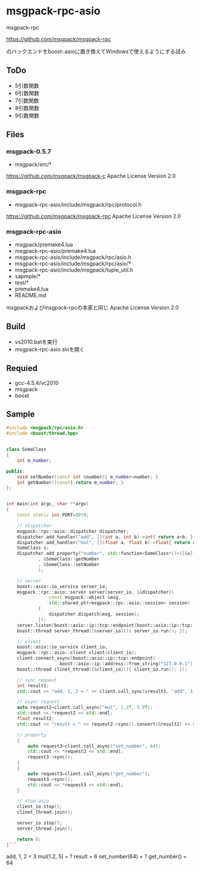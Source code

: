 msgpack-rpc-asio
================
msgpack-rpc

<https://github.com/msgpack/msgpack-rpc>

のバックエンドをboost::asioに置き換えてWindowsで使えるようにする試み

ToDo
----
* 5引数関数
* 6引数関数
* 7引数関数
* 8引数関数
* 9引数関数

Files
-----
### msgpack-0.5.7
* msgpack/src/*

<https://github.com/msgpack/msgpack-c>
Apache License Version 2.0

### msgpack-rpc
* msgpack-rpc-asio/include/msgpack/rpc/protocol.h

<https://github.com/msgpack/msgpack-rpc>
Apache License Version 2.0

### msgpack-rpc-asio
* msgpack/premake4.lua
* msgpack-rpc-asio/premake4.lua
* msgpack-rpc-asio/include/msgpack/rpc/asio.h
* msgpack-rpc-asio/include/msgpack/rpc/asio/*
* msgpack-rpc-asio/include/msgpack/tuple_util.h
* sapmple/*
* test/*
* premake4.lua
* README.md

msgpackおよびmsgpack-rpcの本家と同じ Apache License Version 2.0

Build
-----
- vs2010.batを実行
- msgpack-rpc-asio.slnを開く

Requied
-------
* gcc-4.5.4/vc2010
* msgpack
* boost

Sample
------
```c++
#include <msgpack/rpc/asio.h>
#include <boost/thread.hpp>


class SomeClass
{
    int m_number;

public:
    void setNumber(const int &number){ m_number=number; }
    int getNumber()const{ return m_number; }
};


int main(int argc, char **argv)
{
    const static int PORT=8070;

    // dispatcher
    msgpack::rpc::asio::dispatcher dispatcher;
    dispatcher.add_handler("add", [](int a, int b)->int{ return a+b; });
    dispatcher.add_handler("mul", [](float a, float b)->float{ return a*b; });
    SomeClass s;
	dispatcher.add_property("number", std::function<SomeClass*()>([&s](){ return &s; })
            , &SomeClass::getNumber
            , &SomeClass::setNumber
            );

    // server
    boost::asio::io_service server_io;
    msgpack::rpc::asio::server server(server_io, [&dispatcher](
                const msgpack::object &msg, 
                std::shared_ptr<msgpack::rpc::asio::session> session)
            {
                dispatcher.dispatch(msg, session);
            });
    server.listen(boost::asio::ip::tcp::endpoint(boost::asio::ip::tcp::v4(), PORT));
    boost::thread server_thread([&server_io](){ server_io.run(); });

    // client
    boost::asio::io_service client_io;
    msgpack::rpc::asio::client client(client_io); 
    client.connect_async(boost::asio::ip::tcp::endpoint(
                    boost::asio::ip::address::from_string("127.0.0.1"), PORT));
    boost::thread clinet_thread([&client_io](){ client_io.run(); });

    // sync request
	int result1;
    std::cout << "add, 1, 2 = " << client.call_sync(&result1, "add", 1, 2) << std::endl;

    // async request
    auto request2=client.call_async("mul", 1.2f, 5.0f);
    std::cout << *request2 << std::endl;
    float result2;
    std::cout << "result = " << request2->sync().convert(&result2) << std::endl;

	// property
	{
		auto request3=client.call_async("set_number", 64);
		std::cout << *request3 << std::endl;
		request3->sync();
	}
	{
		auto request3=client.call_async("get_number");
		request3->sync();
		std::cout << *request3 << std::endl;
	}

    // stop asio
    client_io.stop();
    clinet_thread.join();

    server_io.stop();
    server_thread.join();

    return 0;
}```

```
add, 1, 2 = 3
mul(1.2, 5) = ?
result = 6
set_number(64) = ?
get_number() = 64
```

